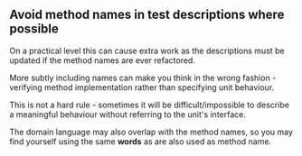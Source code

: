 ## Avoid method names in test descriptions where possible

On a practical level this can cause extra work as the descriptions must be updated if the method names are ever refactored. 

More subtly including names can make you think in the wrong fashion - verifying method implementation rather than specifying unit behaviour.

This is not a hard rule - sometimes it will be difficult/impossible to describe a meaningful behaviour without referring to the unit's interface. 

The domain language may also overlap with the method names, so you may find yourself using the same **words** as are also used as method name.
